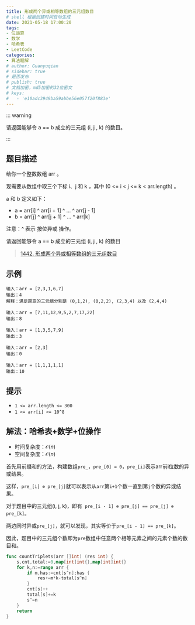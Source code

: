 ```yaml
---
title: 形成两个异或相等数组的三元组数目
# shell 根据创建时间自动生成
date: 2021-05-18 17:00:20
tags:
- 位运算
- 数学
- 哈希表
- LeetCode
categories:
- 算法题解
# author: Guanyuqian
# sidebar: true
# 是否发布
# publish: true
# 文档加密，md5加密的32位密文
# keys:
# 	- 'e10adc3949ba59abbe56e057f20f883e'
---
```


::: warning

请返回能够令 a == b 成立的三元组 (i, j , k) 的数目。

:::

<!-- more -->

## 题目描述

给你一个整数数组 arr 。

现需要从数组中取三个下标 i、j 和 k ，其中 (0 <= i < j <= k < arr.length) 。

a 和 b 定义如下：

- a = arr[i] ^ arr[i + 1] ^ ... ^ arr[j - 1]
- b = arr[j] ^ arr[j + 1] ^ ... ^ arr[k]

注意：^ 表示 按位异或 操作。

请返回能够令 a == b 成立的三元组 (i, j , k) 的数目

> [1442. 形成两个异或相等数组的三元组数目](https://leetcode-cn.com/problems/count-triplets-that-can-form-two-arrays-of-equal-xor/)

## 示例

```
输入：arr = [2,3,1,6,7]
输出：4
解释：满足题意的三元组分别是 (0,1,2), (0,2,2), (2,3,4) 以及 (2,4,4)

输入：arr = [7,11,12,9,5,2,7,17,22]
输出：8

输入：arr = [1,3,5,7,9]
输出：3

输入：arr = [2,3]
输出：0

输入：arr = [1,1,1,1,1]
输出：10
```



## 提示

- `1 <= arr.length <= 300`
- `1 <= arr[i] <= 10^8`

## 解法：哈希表+数学+位操作

- 时间复杂度：$\mathcal{O}(n)$
- 空间复杂度：$\mathcal{O}(n)$



首先用前缀和的方法，构建数组`pre_`，`pre_[0] = 0`，`pre_[i]`表示arr前i位数的异或结果。

这样，`pre_[i] ⊕ pre_[j]`就可以表示从`arr`第`i+1`个数一直到第`j`个数的异或结果。

对于题目中的三元组(i, j, k)，即有` pre_[i - 1] ⊕ pre_[j] == pre_[j] ⊕ pre_[k]`。

两边同时异或`pre_[j]`，就可以发现，其实等价于`pre_[i - 1] == pre_[k]`。

因此，题目中的三元组个数即为`pre`数组中任意两个相等元素之间的元素个数的数目和。


```go
func countTriplets(arr []int) (res int) {
    s,cnt,total:=0,map[int]int{},map[int]int{}
    for k,n:=range arr {
        if m,has:=cnt[s^n];has {
            res+=m*k-total[s^n]    
        }
        cnt[s]++
        total[s]+=k
        s^=n
    }
    return
}
```